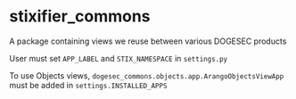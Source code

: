 # stixifier_commons
A package containing views we reuse between various DOGESEC products


User must set `APP_LABEL` and `STIX_NAMESPACE` in `settings.py`

To use Objects views, `dogesec_commons.objects.app.ArangoObjectsViewApp` must be added in `settings.INSTALLED_APPS`